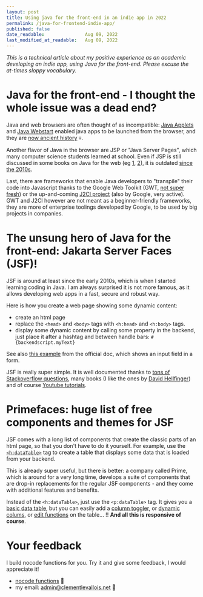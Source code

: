 ```yaml
---
layout: post
title: Using java for the front-end in an indie app in 2022
permalink: /java-for-frontend-indie-app/
published: false
date_readable:               Aug 09, 2022
last_modified_at_readable:   Aug 09, 2022
---
```


*This is a technical article about my positive experience as an academic developing an indie app, using Java for the front-end.
Please excuse the at-times sloppy vocabulary.*

# Java for the front-end - I thought the whole issue was a dead end?

Java and web browsers are often thought of as incompatible: [Java Applets](https://en.wikipedia.org/wiki/Java_applet) and [Java Webstart](https://en.wikipedia.org/wiki/Java_Web_Start) enabled java apps to be launched from the browser, and they are [now ancient history](https://www.slideshare.net/HendrikEbbers/java-webstart-is-dead-what-should-we-do-now) 💀.

Another flavor of Java in the browser are JSP or "Java Server Pages", which many computer science students learned at school.
Even if JSP is still discussed in some books on Java for the web (eg [1](https://www.amazon.com/Java-Jakarta-Recipes-Problem-Solution-Enterprise-ebook/dp/B0B6Z9JTNH), [2](https://www.amazon.com/Beginning-Jakarta-Web-Development-Applications/dp/1484258657)), it is outdated [since the 2010s](https://odoepner.wordpress.com/2015/03/11/is-jsp-an-unsupported-deprecated-part-of-jee/).

Last, there are frameworks that enable Java developers to "transpile" their code into Javascript thanks to the Google Web Toolkit (GWT, [not super fresh](https://groups.google.com/g/google-web-toolkit/c/FeEI0Rl7cyw/m/OU0HHvxtBQAJ?pli=1)) or the up-and-coming [J2Cl project](https://github.com/google/j2cl) (also by Google, very active).
GWT and J2Cl however are not meant as a beginner-friendly frameworks, they are more of enterprise toolings developed by Google, to be used by big projects in companies.

# The unsung hero of Java for the front-end: Jakarta Server Faces (JSF)!

JSF is around at least since the early 2010s, which is when I started learning coding in Java. I am always surprised it is not more famous, as it allows developing web apps in a fast, secure and robust way.

Here is how you create a web page showing some dynamic content:

- create an html page
- replace the `<head>` and `<body>` tags with `<h:head>` and `<h:body>` tags.
- display some dynamic content by calling some property in the backend, just place it after a hashtag and between handle bars: `#{backendscript.myText}`

See also [this example](https://eclipse-ee4j.github.io/jakartaee-tutorial/#a-web-module-that-uses-jakarta-faces-technology-the-hello1-example) from the official doc, which shows an input field in a form.

JSF is really super simple. It is well documented thanks to [tons of Stackoverflow questions](https://stackoverflow.com/questions/tagged/jsf), many books (I like the ones by [David Hellfinger](https://www.amazon.fr/Java-Application-Development-Enterprise-applications-ebook/dp/B072MFGRVF)) and of course [Youtube tutorials](https://www.youtube.com/watch?v=-Jbuy8aaLVA).

# Primefaces: huge list of free components and themes for JSF

JSF comes with a long list of components that create the classic parts of an html page, so that you don't have to do it yourself.
For example, use the [`<h:dataTable>`](https://www.javatpoint.com/jsf-datatable) tag to create a table that displays some data that is loaded from your backend.

This is already super useful, but there is better: a company called Prime, which is around for a very long time, develops a suite of components that are drop-in replacements for the regular JSF components - and they come with additional features and benefits.

Instead of the `<h:dataTable>`, just use the `<p:dataTable>` tag. It gives you a [basic data table](https://www.primefaces.org/showcase/ui/data/datatable/basic.xhtml), but you can easily add a [column toggler](https://www.primefaces.org/showcase/ui/data/datatable/columnToggler.xhtml), or [dynamic colums](https://www.primefaces.org/showcase/ui/data/datatable/columns.xhtml), or [edit functions](https://www.primefaces.org/showcase/ui/data/datatable/edit.xhtml) on the table... !! **And all this is responsive of course**.


# Your feedback
I build nocode functions for you. Try it and give some feedback, I would appreciate it!

* [nocode functions](https://nocodefunctions.com) 🔎
* my email: [admin@clementlevallois.net](mailto:admin@clementlevallois.net) 📧
